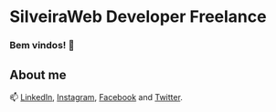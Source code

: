 # SilveiraWeb Developer Freelance
### Bem vindos! 👋
## About me


📫 [LinkedIn](https://www.linkedin.com/in/silveira-guimaraes-9a325520a), [Instagram](https://www.instagram.com/silveiraweb/), [Facebook](https://www.facebook.com/me/) and [Twitter](https://twitter.com/Silveira_Dev).

<!--
Este site foi construído usando [GitHub Pages](https://pages.github.com/).
Links relativos [Diretrizes de contribuição para este projeto](docs/CONTRIBUTING.md)
-->
